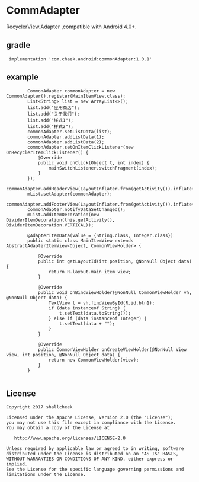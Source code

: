 # CommAdapter

 RecyclerView.Adapter ,compatible with Android 4.0+.

## gradle
``` 
 implementation 'com.chaek.android:commonAdapter:1.0.1'
```

## example
``` 
        CommonAdapter commonAdapter = new CommonAdapter().register(MainItemView.class);
        List<String> list = new ArrayList<>();
        list.add("应用商店");
        list.add("关于我们");
        list.add("样式1");
        list.add("样式2");
        commonAdapter.setListData(list);
        commonAdapter.addListData(1);
        commonAdapter.addListData(2);
        commonAdapter.setOnItemClickListener(new OnRecyclerItemClickListener() {
            @Override
            public void onClick(Object t, int index) {
                mainSwitchListener.switchFragment(index);
            }
        });
        commonAdapter.addHeaderView(LayoutInflater.from(getActivity()).inflate(R.layout.stort_recommend_item_view,mList,false));
        mList.setAdapter(commonAdapter);
        commonAdapter.addFooterView(LayoutInflater.from(getActivity()).inflate(R.layout.stort_recommend_item_view,mList,false));
        commonAdapter.notifyDataSetChanged();
        mList.addItemDecoration(new DividerItemDecoration(this.getActivity(), DividerItemDecoration.VERTICAL));
    
        @AdapterItemData(value = {String.class, Integer.class})
        public static class MainItemView extends AbstractAdapterItemView<Object, CommonViewHolder> {
    
            @Override
            public int getLayoutId(int position, @NonNull Object data) {
                return R.layout.main_item_view;
            }
    
            @Override
            public void onBindViewHolder(@NonNull CommonViewHolder vh, @NonNull Object data) {
                TextView t = vh.findViewById(R.id.btn1);
                if (data instanceof String) {
                    t.setText(data.toString());
                } else if (data instanceof Integer) {
                    t.setText(data + "");
                }
            }
    
            @Override
            public CommonViewHolder onCreateViewHolder(@NonNull View view, int position, @NonNull Object data) {
                return new CommonViewHolder(view);
            }
        }
    
```


## License
    Copyright 2017 shallcheek

    Licensed under the Apache License, Version 2.0 (the "License");
    you may not use this file except in compliance with the License.
    You may obtain a copy of the License at

       http://www.apache.org/licenses/LICENSE-2.0

    Unless required by applicable law or agreed to in writing, software
    distributed under the License is distributed on an "AS IS" BASIS,
    WITHOUT WARRANTIES OR CONDITIONS OF ANY KIND, either express or implied.
    See the License for the specific language governing permissions and
    limitations under the License.
